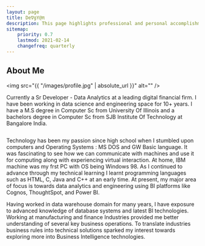 ```yaml
---
layout: page
title: De∇gY@π
description: This page highlights professional and personal accomplishments
sitemap:
    priority: 0.7
    lastmod: 2021-02-14
    changefreq: quarterly
---
```

## About Me

<span class="image left"><img src="{{ "/images/profile.jpg" | absolute_url }}" alt="" /></span>

Currently a Sr Developer - Data Analytics at a leading digital financial firm. I have been working in data science and engineering space for 10+ years. I have a M.S degree in Computer Sc from University Of Illinois and a bachelors degree in Computer Sc from SJB Institute Of Technology at Bangalore India. 

<div class="4u" style="margin-left: auto;
  margin-right: auto;"><span class="image right"><img src="{{ "/images/devgyan-me.gif" | absolute_url }}" alt="" /></span></div>

Technology has been my passion since high school when I stumbled upon computers and Operating Systems : MS DOS and GW Basic language. It was fascinating to see how we can communicate with machines and use it for computing along with experiencing virtual interaction. At home, IBM machine was my frst PC with OS being Windows 98. As I continued to advance through my technical learning I learnt programming languages such as HTML, C, Java and C++ at an early time. At present, my major area of focus is towards data analytics and engineering using BI platforms like Cognos, ThoughtSpot, and Power BI. 


  <p>
  Having worked in data warehouse domain for many years, I have exposure to advanced knowledge of database systems and latest BI technologies. Working at manufacturing and finance Industries provided me better understanding of several key business operations. To translate industries business rules into technical solutions sparked my interest towards exploring more into Business Intelligence technologies.
  </p>
